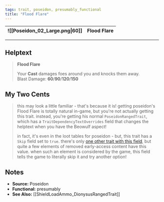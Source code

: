 ```yaml
---
tags: trait, poseidon, presumably_functional
title: "Flood Flare"
---
```

![[Poseidon_02_Large.png\|60]] | Flood Flare 
--- | ---

---
## Helptext
> **Flood Flare**
> 
> Your **Cast** damages foes around you and knocks them away.  
> Blast Damage: **60**/**90**/**120**/**150**

## My Two Cents
> this may look a little familiar - that's because it is! getting poseidon's Flood Flare is totally natural in-game, but you're not actually getting this trait. instead, you're getting his normal `PoseidonRangedTrait`, which has a `TraitDependencyTextOverrides` field that changes the helptext when you have the Beowulf aspect!  
> 
> in fact, it's even in the loot tables for poseidon - but, this trait has a `Skip` field set to `true`. there's only [one other trait with this field](ShieldLoadAmmo_DionysusRangedTrait), but quite a few elements of removed early-access content have this value. when such an element is considered by the game, this field tells the game to literally skip it and try another option!

## Notes
* **Source:** Poseidon
* **Functional:** presumably
* **See Also:** [[ShieldLoadAmmo_DionysusRangedTrait]]